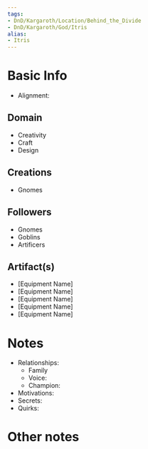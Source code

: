 ```yaml
---
tags:
- DnD/Kargaroth/Location/Behind_the_Divide
- DnD/Kargaroth/God/Itris
alias:
- Itris
---
```


# Basic Info
- Alignment: 


## Domain
- Creativity
- Craft
- Design

## Creations
- Gnomes

## Followers
- Gnomes
- Goblins
- Artificers


## Artifact(s)
- [Equipment Name]
- [Equipment Name]
- [Equipment Name]
- [Equipment Name]
- [Equipment Name]

# Notes
- Relationships: 
	- Family
	- Voice: 
	- Champion: 
- Motivations: 
- Secrets: 
- Quirks: 

# Other notes